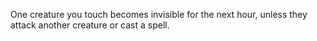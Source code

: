 One creature you touch becomes invisible for the next hour, unless they attack another creature or cast a spell.